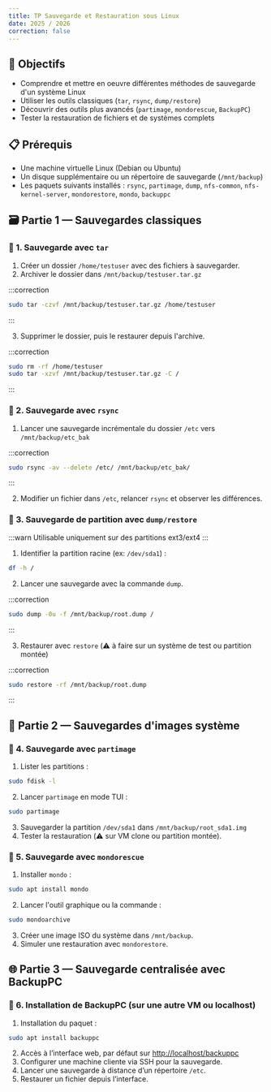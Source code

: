 ```yaml
---
title: TP Sauvegarde et Restauration sous Linux
date: 2025 / 2026
correction: false
---
```


## 🎯 Objectifs

- Comprendre et mettre en oeuvre différentes méthodes de sauvegarde d'un système Linux
- Utiliser les outils classiques (`tar`, `rsync`, `dump/restore`)
- Découvrir des outils plus avancés (`partimage`, `mondorescue`, `BackupPC`)
- Tester la restauration de fichiers et de systèmes complets

## 📋 Prérequis

- Une machine virtuelle Linux (Debian ou Ubuntu)
- Un disque supplémentaire ou un répertoire de sauvegarde (`/mnt/backup`)
- Les paquets suivants installés : `rsync`, `partimage`, `dump`, `nfs-common`, `nfs-kernel-server`, `mondorestore`, `mondo`, `backuppc`

## 🗃️ Partie 1 — Sauvegardes classiques

### 🔹 1. Sauvegarde avec `tar`

1. Créer un dossier `/home/testuser` avec des fichiers à sauvegarder.
2. Archiver le dossier dans `/mnt/backup/testuser.tar.gz`

:::correction
```bash
sudo tar -czvf /mnt/backup/testuser.tar.gz /home/testuser
````
:::

3. Supprimer le dossier, puis le restaurer depuis l'archive.

:::correction
```bash
sudo rm -rf /home/testuser
sudo tar -xzvf /mnt/backup/testuser.tar.gz -C /
```
:::

### 🔹 2. Sauvegarde avec `rsync`

1. Lancer une sauvegarde incrémentale du dossier `/etc` vers `/mnt/backup/etc_bak`

:::correction
```bash
sudo rsync -av --delete /etc/ /mnt/backup/etc_bak/
```
:::

2. Modifier un fichier dans `/etc`, relancer `rsync` et observer les différences.

### 🔹 3. Sauvegarde de partition avec `dump/restore`

:::warn
Utilisable uniquement sur des partitions ext3/ext4
:::

1. Identifier la partition racine (ex: `/dev/sda1`) :

```bash
df -h /
```

2. Lancer une sauvegarde avec la commande `dump`.

:::correction
```bash
sudo dump -0u -f /mnt/backup/root.dump /
```
:::

3. Restaurer avec `restore` (⚠️ à faire sur un système de test ou partition montée)

:::correction
```bash
sudo restore -rf /mnt/backup/root.dump
```
:::

## 💾 Partie 2 — Sauvegardes d'images système

### 🔹 4. Sauvegarde avec `partimage`

1. Lister les partitions :

```bash
sudo fdisk -l
```

2. Lancer `partimage` en mode TUI :

```bash
sudo partimage
```

3. Sauvegarder la partition `/dev/sda1` dans `/mnt/backup/root_sda1.img`
4. Tester la restauration (⚠️ sur VM clone ou partition montée).

### 🔹 5. Sauvegarde avec `mondorescue`

1. Installer `mondo` :

```bash
sudo apt install mondo
```

2. Lancer l'outil graphique ou la commande :

```bash
sudo mondoarchive
```

3. Créer une image ISO du système dans `/mnt/backup`.
4. Simuler une restauration avec `mondorestore`.

## 🌐 Partie 3 — Sauvegarde centralisée avec BackupPC

### 🔹 6. Installation de BackupPC (sur une autre VM ou localhost)

1. Installation du paquet :

```bash
sudo apt install backuppc
```

2. Accès à l’interface web, par défaut sur <http://localhost/backuppc>
3. Configurer une machine cliente via SSH pour la sauvegarde.
4. Lancer une sauvegarde à distance d’un répertoire `/etc`.
5. Restaurer un fichier depuis l’interface.

